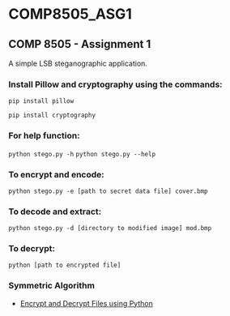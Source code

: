 # COMP8505_ASG1

## COMP 8505 - Assignment 1

A simple LSB steganographic application.

### Install Pillow and cryptography using the commands:

```pip install pillow```

```pip install cryptography```

### For help function:

```python stego.py -h```
```python stego.py --help```

### To encrypt and encode:

```python stego.py -e [path to secret data file] cover.bmp```

### To decode and extract:

```python stego.py -d [directory to modified image] mod.bmp```

### To decrypt:

```python [path to encrypted file]```

### Symmetric Algorithm

- [Encrypt and Decrypt Files using Python](https://www.geeksforgeeks.org/encrypt-and-decrypt-files-using-python/)
